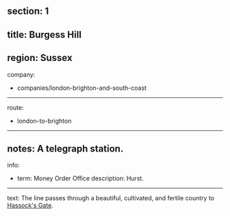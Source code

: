 section: 1
----
title: Burgess Hill
----
region: Sussex
----
company:
- companies/london-brighton-and-south-coast
----
route:
- london-to-brighton
----
notes: A telegraph station.
----
info:
- term: Money Order Office
  description: Hurst.
----
text: The line passes through a beautiful, cultivated, and fertile country to [Hassock's Gate](/stations/hassocks-gate).
